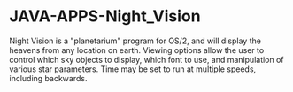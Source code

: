 # JAVA-APPS-Night_Vision
Night Vision is a "planetarium" program for OS/2, and will display the heavens from any location on earth. Viewing options allow the user to control which sky objects to display, which font to use, and manipulation of various star parameters. Time may be set to run at multiple speeds, including backwards.
